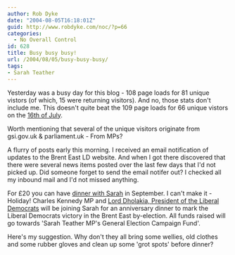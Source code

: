 ```yaml
---
author: Rob Dyke
date: "2004-08-05T16:18:01Z"
guid: http://www.robdyke.com/noc/?p=66
categories:
  - No Overall Control
id: 628
title: Busy busy busy!
url: /2004/08/05/busy-busy-busy/
tags:
- Sarah Teather
---
```

Yesterday was a busy day for this blog - 108 page loads for 81 unique vistors (of which, 15 were returning visitors). And no, those stats don't include me. This doesn't quite beat the 109 page loads for 66 unique vistors on the [16th of July](http://sarah-teather-mp.blogspot.com/2004/07/spotted.html).

Worth mentioning that several of the unique visitors originate from gsi.gov.uk & parliament.uk - From MPs?

A flurry of posts early this morning. I received an email notification of updates to the Brent East LD website. And when I got there discovered that there were several news items posted over the last few days that I'd not picked up. Did someone forget to send the email notifer out? I checked all my inbound mail and I'd not missed anything.

For £20 you can have [dinner with Sarah](http://www.brentlibdems.org.uk/news/150.html?PHPSESSID=5f4ff7e595988138b8cdef7f8b04092d) in September. I can't make it - Holiday! Charles Kennedy MP and [Lord Dholakia, President of the Liberal Democrats](http://www.libdems.org.uk/index.cfm/page.whois/section.people/wid.159/wgroup.peer) will be joining Sarah for an anniversary dinner to mark the Liberal Democrats victory in the Brent East by-election. All funds raised will go towards 'Sarah Teather MP's General Election Campaign Fund'.

Here's my suggestion. Why don't they all bring some wellies, old clothes and some rubber gloves and clean up some 'grot spots' before dinner?